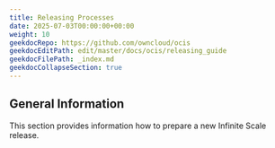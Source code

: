 ```yaml
---
title: Releasing Processes
date: 2025-07-03T00:00:00+00:00
weight: 10
geekdocRepo: https://github.com/owncloud/ocis
geekdocEditPath: edit/master/docs/ocis/releasing_guide
geekdocFilePath: _index.md
geekdocCollapseSection: true
---
```


## General Information

This section provides information how to prepare a new Infinite Scale release.
